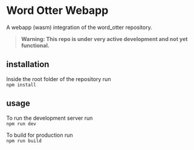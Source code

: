 # Word Otter Webapp
A webapp (wasm) integration of the word_otter repository.
>**Warning: This repo is under very active development and not yet functional.**

## installation
Inside the root folder of the repository run <br/>
`npm install`

## usage
To run the development server run <br/>
`npm run dev`

To build for production run <br/>
`npm run build`